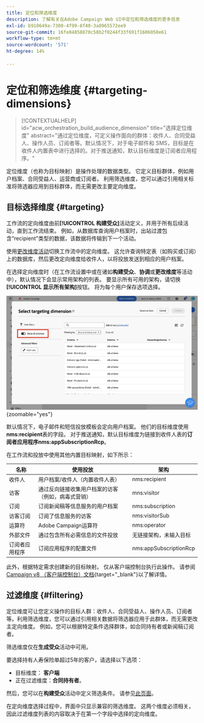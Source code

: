 ```yaml
---
title: 定位和筛选维度
description: 了解有关在Adobe Campaign Web UI中定位和筛选维度的更多信息
exl-id: b910649a-7300-4f99-8f40-3a8965572ee9
source-git-commit: 16fe04858870c58b2f0244f33f691f1606050e61
workflow-type: tm+mt
source-wordcount: '571'
ht-degree: 14%

---
```


# 定位和筛选维度 {#targeting-dimensions}

>[!CONTEXTUALHELP]
>id="acw_orchestration_build_audience_dimension"
>title="选择定位维度"
>abstract="通过定位维度，可定义操作面向的群体：收件人、合同受益人、操作人员、订阅者等。默认情况下，对于电子邮件和 SMS，目标是在收件人内置表中进行选择的。对于推送通知，默认目标维度是订阅者应用程序。"

定位维度（也称为目标映射）是操作处理的数据类型。 它定义目标群体，例如用户档案、合同受益人、运营商或订阅者。 利用筛选维度，您可以通过引用相关标准将筛选器应用到目标群体，而无需更改主要定向维度。

## 目标选择维度 {#targeting}

工作流的定向维度由前&#x200B;**[!UICONTROL 构建受众]**&#x200B;活动定义，并用于所有后续活动，直到工作流结束。 例如，从数据库查询用户档案时，出站过渡包含“recipient”类型的数据，该数据将传输到下一个活动。

使用[更改维度活动](../workflows/activities/change-dimension.md)切换工作流中的定向维度。 这允许查询特定表（如购买或订阅）上的数据库，然后更改定向维度给收件人，以将投放发送到相应的用户档案。

在选择定向维度时（在工作流设置中或在诸如&#x200B;**构建受众**、**协调**&#x200B;或&#x200B;**更改维度**&#x200B;等活动中），默认情况下会显示常用架构的列表。 要显示所有可用的架构，请切换&#x200B;**[!UICONTROL 显示所有架构]**&#x200B;按钮。 将为每个用户保存选项选择。

![显示启用了“显示所有架构”按钮的定位维度界面的屏幕截图。](assets/targeting-dimension-show-all.png){zoomable="yes"}

默认情况下，电子邮件和短信投放模板会定向用户档案。 他们的目标维度使用&#x200B;**nms:recipient**&#x200B;表的字段。 对于推送通知，默认目标维度为链接到收件人表的&#x200B;**订阅者应用程序nms:appSubscriptionRcp**。

在工作流和投放中使用其他内置目标映射，如下所示：

| 名称 | 使用投放 | 架构 |
|-----------------------|-------------------------------------------------------|-------------------------|
| 收件人 | 用户档案/收件人（内置收件人表） | nms:recipient |
| 访客 | 通过反向链接收集用户档案的访客（例如，病毒式营销） | mns:visitor |
| 订阅 | 订阅新闻稿等信息服务的用户档案 | nms:subscription |
| 访客订阅 | 订阅了信息服务的访客 | nms:visitorSub |
| 运算符 | Adobe Campaign运算符 | nms:operator |
| 外部文件 | 通过包含所有必需信息的文件投放 | 无链接架构，未输入目标 |
| 订阅者应用程序 | 订阅应用程序的配置文件 | nms:appSubscriptionRcp |

此外，根据特定需求创建新的目标映射。 仅从客户端控制台执行此操作。 请参阅[Campaign v8 （客户端控制台）文档](https://experienceleague.adobe.com/docs/campaign/campaign-v8/audience/add-profiles/target-mappings.html?lang=zh-Hans#new-mapping){target="_blank"}以了解详情。

## 过滤维度 {#filtering}

定位维度可让您定义操作的目标人群：收件人、合同受益人、操作人员、订阅者等。利用筛选维度，您可以通过引用相关数据将筛选器应用于此群体，而无需更改主定向维度。 例如，您可以根据特定条件选择群体，如合同持有者或新闻稿订阅者。

筛选维度仅在&#x200B;**生成受众**&#x200B;活动中可用。

要选择持有人寿保险单超过5年的客户，请选择以下选项：

* 目标维度： **客户端**
* 正在过滤维度：**合同持有者**。

然后，您可以在&#x200B;**构建受众**&#x200B;活动中定义筛选条件。 请参见[此页面](../workflows/activities/build-audience.md)。

在定向维度选择过程中，界面中只显示兼容的筛选维度。 这两个维度必须相关，因此过滤维度列表的内容取决于在第一个字段中选择的定向维度。
